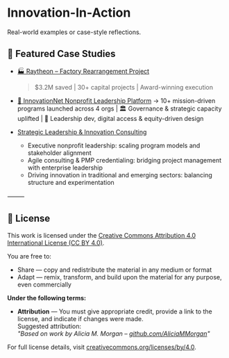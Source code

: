 # Innovation-In-Action
Real-world examples or case-style reflections.
## 🚀 Featured Case Studies
- [🏭 Raytheon – Factory Rearrangement Project](raytheon-factory-rearrangement)
  > $3.2M saved | 30+ capital projects | Award-winning execution

- [📘 InnovationNet Nonprofit Leadership Platform](innovationnet-nonprofit-leadership)
  → 10+ mission-driven programs launched across 4 orgs | 🏛️ Governance & strategic capacity uplifted | 🌱 Leadership dev, digital access & equity-driven design

- [Strategic Leadership & Innovation Consulting](strategic-leadership-and-innovation)
  - Executive nonprofit leadership: scaling program models and stakeholder alignment  
  - Agile consulting & PMP credentialing: bridging project management with enterprise leadership  
  - Driving innovation in traditional and emerging sectors: balancing structure and experimentation  

⸻
## 📄 License

This work is licensed under the [Creative Commons Attribution 4.0 International License (CC BY 4.0)](https://creativecommons.org/licenses/by/4.0/). 

You are free to:

- Share — copy and redistribute the material in any medium or format
- Adapt — remix, transform, and build upon the material for any purpose, even commercially

**Under the following terms:**

- **Attribution** — You must give appropriate credit, provide a link to the license, and indicate if changes were made.  
  Suggested attribution:  
  _"Based on work by Alicia M. Morgan – [github.com/AliciaMMorgan](https://github.com/AliciaMMorgan)"_

For full license details, visit [creativecommons.org/licenses/by/4.0](https://creativecommons.org/licenses/by/4.0/).
